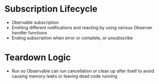 # Subscription Lifecycle

- Obervable subscription
- Emitting different notifications and reacting by using various Observer handler functions
- Ending subscription when error or complete, or unsubscribe

# Teardown Logic

- Run so Observable can run cancellation or clean up after itself to avoid causing memory leaks or leaving dead code running
